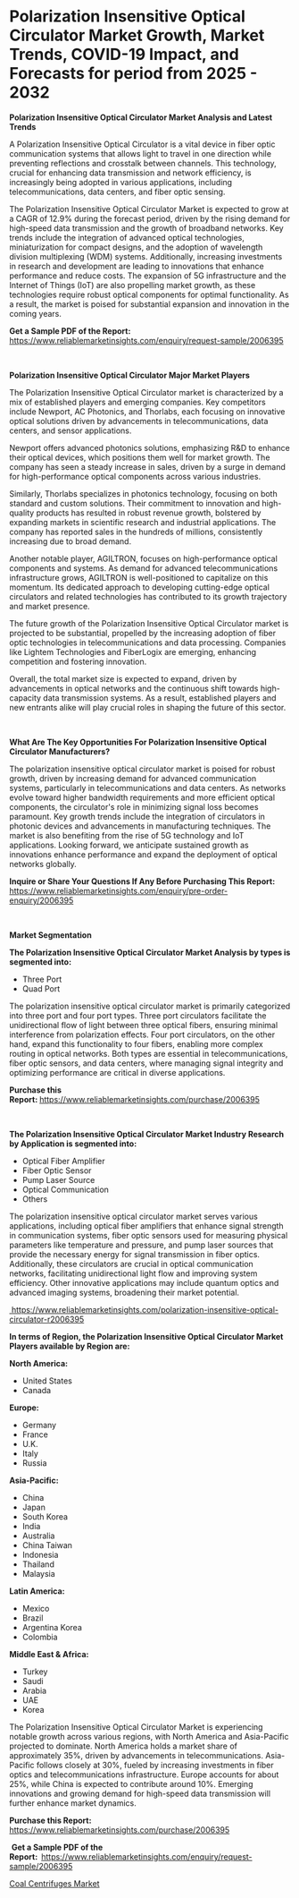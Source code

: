 <p><h1>Polarization Insensitive Optical Circulator Market Growth, Market Trends, COVID-19 Impact, and Forecasts for period from 2025 - 2032</h1></p><p><strong>Polarization Insensitive Optical Circulator Market Analysis and Latest Trends</strong></p>
<p><p>A Polarization Insensitive Optical Circulator is a vital device in fiber optic communication systems that allows light to travel in one direction while preventing reflections and crosstalk between channels. This technology, crucial for enhancing data transmission and network efficiency, is increasingly being adopted in various applications, including telecommunications, data centers, and fiber optic sensing.</p><p>The Polarization Insensitive Optical Circulator Market is expected to grow at a CAGR of 12.9% during the forecast period, driven by the rising demand for high-speed data transmission and the growth of broadband networks. Key trends include the integration of advanced optical technologies, miniaturization for compact designs, and the adoption of wavelength division multiplexing (WDM) systems. Additionally, increasing investments in research and development are leading to innovations that enhance performance and reduce costs. The expansion of 5G infrastructure and the Internet of Things (IoT) are also propelling market growth, as these technologies require robust optical components for optimal functionality. As a result, the market is poised for substantial expansion and innovation in the coming years.</p></p>
<p><strong>Get a Sample PDF of the Report:&nbsp;</strong> <a href="https://www.reliablemarketinsights.com/enquiry/request-sample/2006395?utm_campaign=2885&utm_medium=2&utm_source=Github&utm_content=ia&utm_term=10042025&utm_id=polarization-insensitive-optical-circulator">https://www.reliablemarketinsights.com/enquiry/request-sample/2006395</a></p>
<p>&nbsp;</p>
<p><strong>Polarization Insensitive Optical Circulator Major Market Players</strong></p>
<p><p>The Polarization Insensitive Optical Circulator market is characterized by a mix of established players and emerging companies. Key competitors include Newport, AC Photonics, and Thorlabs, each focusing on innovative optical solutions driven by advancements in telecommunications, data centers, and sensor applications.</p><p>Newport offers advanced photonics solutions, emphasizing R&D to enhance their optical devices, which positions them well for market growth. The company has seen a steady increase in sales, driven by a surge in demand for high-performance optical components across various industries.</p><p>Similarly, Thorlabs specializes in photonics technology, focusing on both standard and custom solutions. Their commitment to innovation and high-quality products has resulted in robust revenue growth, bolstered by expanding markets in scientific research and industrial applications. The company has reported sales in the hundreds of millions, consistently increasing due to broad demand.</p><p>Another notable player, AGILTRON, focuses on high-performance optical components and systems. As demand for advanced telecommunications infrastructure grows, AGILTRON is well-positioned to capitalize on this momentum. Its dedicated approach to developing cutting-edge optical circulators and related technologies has contributed to its growth trajectory and market presence.</p><p>The future growth of the Polarization Insensitive Optical Circulator market is projected to be substantial, propelled by the increasing adoption of fiber optic technologies in telecommunications and data processing. Companies like Lightem Technologies and FiberLogix are emerging, enhancing competition and fostering innovation. </p><p>Overall, the total market size is expected to expand, driven by advancements in optical networks and the continuous shift towards high-capacity data transmission systems. As a result, established players and new entrants alike will play crucial roles in shaping the future of this sector.</p></p>
<p>&nbsp;</p>
<p><strong>What Are The Key Opportunities For Polarization Insensitive Optical Circulator Manufacturers?</strong></p>
<p><p>The polarization insensitive optical circulator market is poised for robust growth, driven by increasing demand for advanced communication systems, particularly in telecommunications and data centers. As networks evolve toward higher bandwidth requirements and more efficient optical components, the circulator's role in minimizing signal loss becomes paramount. Key growth trends include the integration of circulators in photonic devices and advancements in manufacturing techniques. The market is also benefiting from the rise of 5G technology and IoT applications. Looking forward, we anticipate sustained growth as innovations enhance performance and expand the deployment of optical networks globally.</p></p>
<p><strong>Inquire or Share Your Questions If Any Before Purchasing This Report:</strong> <a href="https://www.reliablemarketinsights.com/enquiry/pre-order-enquiry/2006395?utm_campaign=2885&utm_medium=2&utm_source=Github&utm_content=ia&utm_term=10042025&utm_id=polarization-insensitive-optical-circulator">https://www.reliablemarketinsights.com/enquiry/pre-order-enquiry/2006395</a></p>
<p>&nbsp;</p>
<p><strong>Market Segmentation</strong></p>
<p><strong>The Polarization Insensitive Optical Circulator Market Analysis by types is segmented into:</strong></p>
<p><ul><li>Three Port</li><li>Quad Port</li></ul></p>
<p><p>The polarization insensitive optical circulator market is primarily categorized into three port and four port types. Three port circulators facilitate the unidirectional flow of light between three optical fibers, ensuring minimal interference from polarization effects. Four port circulators, on the other hand, expand this functionality to four fibers, enabling more complex routing in optical networks. Both types are essential in telecommunications, fiber optic sensors, and data centers, where managing signal integrity and optimizing performance are critical in diverse applications.</p></p>
<p><strong>Purchase this Report:&nbsp;</strong><a href="https://www.reliablemarketinsights.com/purchase/2006395?utm_campaign=2885&utm_medium=2&utm_source=Github&utm_content=ia&utm_term=10042025&utm_id=polarization-insensitive-optical-circulator">https://www.reliablemarketinsights.com/purchase/2006395</a></p>
<p>&nbsp;</p>
<p><strong>The Polarization Insensitive Optical Circulator Market Industry Research by Application is segmented into:</strong></p>
<p><ul><li>Optical Fiber Amplifier</li><li>Fiber Optic Sensor</li><li>Pump Laser Source</li><li>Optical Communication</li><li>Others</li></ul></p>
<p><p>The polarization insensitive optical circulator market serves various applications, including optical fiber amplifiers that enhance signal strength in communication systems, fiber optic sensors used for measuring physical parameters like temperature and pressure, and pump laser sources that provide the necessary energy for signal transmission in fiber optics. Additionally, these circulators are crucial in optical communication networks, facilitating unidirectional light flow and improving system efficiency. Other innovative applications may include quantum optics and advanced imaging systems, broadening their market potential.</p></p>
<p><a href="https://www.reliablemarketinsights.com/polarization-insensitive-optical-circulator-r2006395?utm_campaign=2885&utm_medium=2&utm_source=Github&utm_content=ia&utm_term=10042025&utm_id=polarization-insensitive-optical-circulator">&nbsp;https://www.reliablemarketinsights.com/polarization-insensitive-optical-circulator-r2006395</a></p>
<p><strong>In terms of Region, the Polarization Insensitive Optical Circulator Market Players available by Region are:</strong></p>
<p>
    <p> <strong> North America: </strong>
        <ul>
            <li>United States</li>
            <li>Canada</li>
        </ul>
        </p> 
    <p> <strong> Europe: </strong>
        <ul>
            <li>Germany</li>
            <li>France</li>
            <li>U.K.</li>
            <li>Italy</li>
            <li>Russia</li>
        </ul>
        </p> 
    <p> <strong> Asia-Pacific: </strong>
        <ul>
            <li>China</li>
            <li>Japan</li>
            <li>South Korea</li>
            <li>India</li>
            <li>Australia</li>
            <li>China Taiwan</li>
            <li>Indonesia</li>
            <li>Thailand</li>
            <li>Malaysia</li>
        </ul>
        </p> 
    <p> <strong> Latin America: </strong>
        <ul>
            <li>Mexico</li>
            <li>Brazil</li>
            <li>Argentina Korea</li>
            <li>Colombia</li>
        </ul>
        </p> 
    <p> <strong> Middle East & Africa: </strong>
        <ul>
            <li>Turkey</li>
            <li>Saudi</li>
            <li>Arabia</li>
            <li>UAE</li>
            <li>Korea</li>
        </ul>
    </p>
    </p>
<p><p>The Polarization Insensitive Optical Circulator Market is experiencing notable growth across various regions, with North America and Asia-Pacific projected to dominate. North America holds a market share of approximately 35%, driven by advancements in telecommunications. Asia-Pacific follows closely at 30%, fueled by increasing investments in fiber optics and telecommunications infrastructure. Europe accounts for about 25%, while China is expected to contribute around 10%. Emerging innovations and growing demand for high-speed data transmission will further enhance market dynamics.</p></p>
<p><strong>Purchase this Report: </strong><a href="https://www.reliablemarketinsights.com/purchase/2006395?utm_campaign=2885&utm_medium=2&utm_source=Github&utm_content=ia&utm_term=10042025&utm_id=polarization-insensitive-optical-circulator">https://www.reliablemarketinsights.com/purchase/2006395</a></p>
<p>&nbsp;<strong>Get a Sample PDF of the Report:&nbsp;&nbsp;</strong><a href="https://www.reliablemarketinsights.com/enquiry/request-sample/2006395?utm_campaign=2885&utm_medium=2&utm_source=Github&utm_content=ia&utm_term=10042025&utm_id=polarization-insensitive-optical-circulator">https://www.reliablemarketinsights.com/enquiry/request-sample/2006395</a></p>
<p><strong></strong></p>
<p><p><a href="https://github.com/afghatakito29/Market-Research-Report-List-1/blob/main/coal-centrifuges-market.md?utm_campaign=2885&utm_medium=2&utm_source=Github&utm_content=ia&utm_term=10042025&utm_id=polarization-insensitive-optical-circulator">Coal Centrifuges Market</a></p></p>